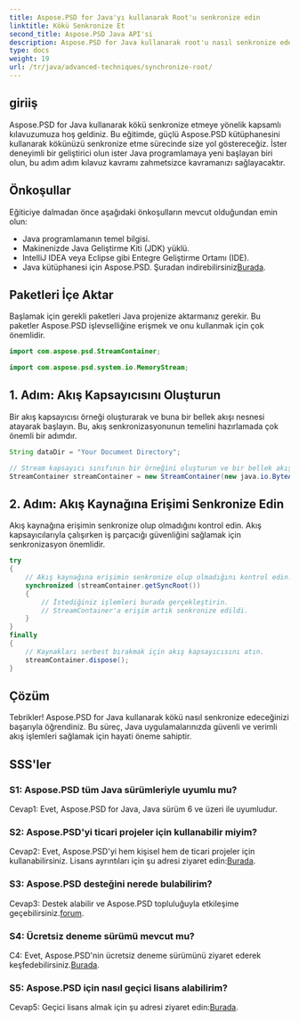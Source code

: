 ```yaml
---
title: Aspose.PSD for Java'yı kullanarak Root'u senkronize edin
linktitle: Kökü Senkronize Et
second_title: Aspose.PSD Java API'si
description: Aspose.PSD for Java kullanarak root'u nasıl senkronize edeceğinizi öğrenin. Verimli Java akışı işlemleri için adım adım kılavuzumuzu izleyin.
type: docs
weight: 19
url: /tr/java/advanced-techniques/synchronize-root/
---
```

## giriiş

Aspose.PSD for Java kullanarak kökü senkronize etmeye yönelik kapsamlı kılavuzumuza hoş geldiniz. Bu eğitimde, güçlü Aspose.PSD kütüphanesini kullanarak kökünüzü senkronize etme sürecinde size yol göstereceğiz. İster deneyimli bir geliştirici olun ister Java programlamaya yeni başlayan biri olun, bu adım adım kılavuz kavramı zahmetsizce kavramanızı sağlayacaktır.

## Önkoşullar

Eğiticiye dalmadan önce aşağıdaki önkoşulların mevcut olduğundan emin olun:

- Java programlamanın temel bilgisi.
- Makinenizde Java Geliştirme Kiti (JDK) yüklü.
- IntelliJ IDEA veya Eclipse gibi Entegre Geliştirme Ortamı (IDE).
-  Java kütüphanesi için Aspose.PSD. Şuradan indirebilirsiniz[Burada](https://releases.aspose.com/psd/java/).

## Paketleri İçe Aktar

Başlamak için gerekli paketleri Java projenize aktarmanız gerekir. Bu paketler Aspose.PSD işlevselliğine erişmek ve onu kullanmak için çok önemlidir.

```java
import com.aspose.psd.StreamContainer;

import com.aspose.psd.system.io.MemoryStream;
```

## 1. Adım: Akış Kapsayıcısını Oluşturun

Bir akış kapsayıcısı örneği oluşturarak ve buna bir bellek akışı nesnesi atayarak başlayın. Bu, akış senkronizasyonunun temelini hazırlamada çok önemli bir adımdır.

```java
String dataDir = "Your Document Directory";

// Stream kapsayıcı sınıfının bir örneğini oluşturun ve bir bellek akışı nesnesi atayın.
StreamContainer streamContainer = new StreamContainer(new java.io.ByteArrayInputStream(new byte[0]));
```

## 2. Adım: Akış Kaynağına Erişimi Senkronize Edin

Akış kaynağına erişimin senkronize olup olmadığını kontrol edin. Akış kapsayıcılarıyla çalışırken iş parçacığı güvenliğini sağlamak için senkronizasyon önemlidir.

```java
try
{
    // Akış kaynağına erişimin senkronize olup olmadığını kontrol edin.
    synchronized (streamContainer.getSyncRoot())
    {
        // İstediğiniz işlemleri burada gerçekleştirin.
        // StreamContainer'a erişim artık senkronize edildi.
    }
}
finally
{
    // Kaynakları serbest bırakmak için akış kapsayıcısını atın.
    streamContainer.dispose();
}
```

## Çözüm

Tebrikler! Aspose.PSD for Java kullanarak kökü nasıl senkronize edeceğinizi başarıyla öğrendiniz. Bu süreç, Java uygulamalarınızda güvenli ve verimli akış işlemleri sağlamak için hayati öneme sahiptir.

## SSS'ler

### S1: Aspose.PSD tüm Java sürümleriyle uyumlu mu?

Cevap1: Evet, Aspose.PSD for Java, Java sürüm 6 ve üzeri ile uyumludur.

### S2: Aspose.PSD'yi ticari projeler için kullanabilir miyim?

 Cevap2: Evet, Aspose.PSD'yi hem kişisel hem de ticari projeler için kullanabilirsiniz. Lisans ayrıntıları için şu adresi ziyaret edin:[Burada](https://purchase.aspose.com/buy).

### S3: Aspose.PSD desteğini nerede bulabilirim?

 Cevap3: Destek alabilir ve Aspose.PSD topluluğuyla etkileşime geçebilirsiniz.[forum](https://forum.aspose.com/c/psd/34).

### S4: Ücretsiz deneme sürümü mevcut mu?

 C4: Evet, Aspose.PSD'nin ücretsiz deneme sürümünü ziyaret ederek keşfedebilirsiniz.[Burada](https://releases.aspose.com/).

### S5: Aspose.PSD için nasıl geçici lisans alabilirim?

 Cevap5: Geçici lisans almak için şu adresi ziyaret edin:[Burada](https://purchase.aspose.com/temporary-license/).